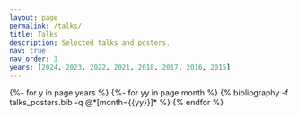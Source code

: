 ```yaml
---
layout: page
permalink: /talks/
title: Talks
description: Selected talks and posters.
nav: true
nav_order: 3
years: [2024, 2023, 2022, 2021, 2018, 2017, 2016, 2015]
---
```



<div class="publications">
{%- for y in page.years %}
{%- for yy in page.month %}
{% bibliography -f talks_posters.bib -q @*[month={{yy}}]* %}
{% endfor %}
</div>

